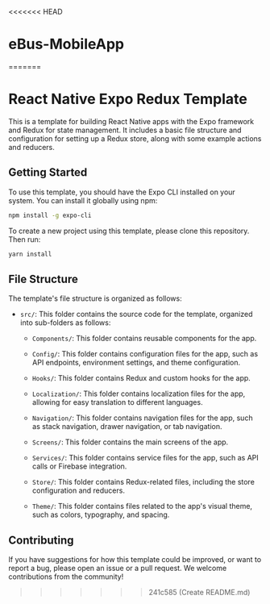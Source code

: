 <<<<<<< HEAD
# eBus-MobileApp
=======
# React Native Expo Redux Template

This is a template for building React Native apps with the Expo framework and Redux for state management. It includes a basic file structure and configuration for setting up a Redux store, along with some example actions and reducers.

## Getting Started

To use this template, you should have the Expo CLI installed on your system. You can install it globally using npm:

```bash
npm install -g expo-cli
```

To create a new project using this template, please clone this repository. Then run:

```bash
yarn install
```

## File Structure

The template's file structure is organized as follows:

- `src/`: This folder contains the source code for the template, organized into sub-folders as follows:

  - `Components/`: This folder contains reusable components for the app.

  - `Config/`: This folder contains configuration files for the app, such as API endpoints, environment settings, and theme configuration.

  - `Hooks/`: This folder contains Redux and custom hooks for the app.

  - `Localization/`: This folder contains localization files for the app, allowing for easy translation to different languages.

  - `Navigation/`: This folder contains navigation files for the app, such as stack navigation, drawer navigation, or tab navigation.

  - `Screens/`: This folder contains the main screens of the app.

  - `Services/`: This folder contains service files for the app, such as API calls or Firebase integration.

  - `Store/`: This folder contains Redux-related files, including the store configuration and reducers.

  - `Theme/`: This folder contains files related to the app's visual theme, such as colors, typography, and spacing.


## Contributing

If you have suggestions for how this template could be improved, or want to report a bug, please open an issue or a pull request. We welcome contributions from the community!


>>>>>>> 241c585 (Create README.md)
